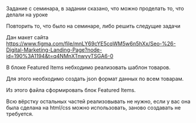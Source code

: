 Задание с семинара, в задании сказано, что можно проделать то, что делали на уроке

Повторить то, что было на семинаре, либо решить следущие задачи

Дан макет сайта https://www.figma.com/file/mnLY69cYE5cqWM5w6n5hXx/Seo-%26-Digital-Marketing-Landing-Page?node-id=190%3A1194&t=q4NMnXTnwyyTSGA6-0

В блоке Featured Items небходимо реализовать шаблон товаров.

Для этого необходимо создать json формат данных по всем товарам.

Из этого файла сформировать блок Featured Items.

Всю вёрстку остальных частей реализовывать не нужно, если у вас она была сделана на html/css можно использовать, заново создавать не требуется.
